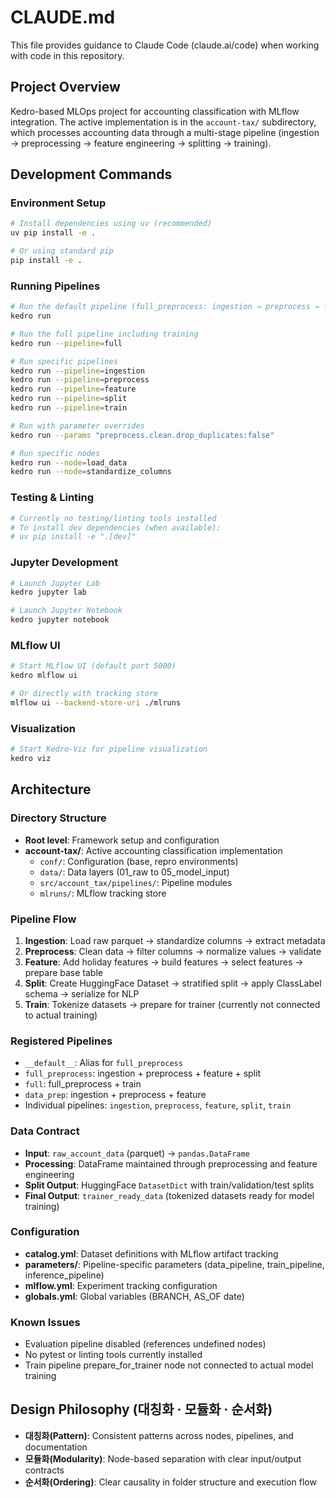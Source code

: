 # CLAUDE.md

This file provides guidance to Claude Code (claude.ai/code) when working with code in this repository.

## Project Overview

Kedro-based MLOps project for accounting classification with MLflow integration. The active implementation is in the `account-tax/` subdirectory, which processes accounting data through a multi-stage pipeline (ingestion → preprocessing → feature engineering → splitting → training).

## Development Commands

### Environment Setup
```bash
# Install dependencies using uv (recommended)
uv pip install -e .

# Or using standard pip
pip install -e .
```

### Running Pipelines
```bash
# Run the default pipeline (full_preprocess: ingestion → preprocess → feature → split)
kedro run

# Run the full pipeline including training
kedro run --pipeline=full

# Run specific pipelines
kedro run --pipeline=ingestion
kedro run --pipeline=preprocess
kedro run --pipeline=feature
kedro run --pipeline=split
kedro run --pipeline=train

# Run with parameter overrides
kedro run --params "preprocess.clean.drop_duplicates:false"

# Run specific nodes
kedro run --node=load_data
kedro run --node=standardize_columns
```

### Testing & Linting
```bash
# Currently no testing/linting tools installed
# To install dev dependencies (when available):
# uv pip install -e ".[dev]"
```

### Jupyter Development
```bash
# Launch Jupyter Lab
kedro jupyter lab

# Launch Jupyter Notebook
kedro jupyter notebook
```

### MLflow UI
```bash
# Start MLflow UI (default port 5000)
kedro mlflow ui

# Or directly with tracking store
mlflow ui --backend-store-uri ./mlruns
```

### Visualization
```bash
# Start Kedro-Viz for pipeline visualization
kedro viz
```

## Architecture

### Directory Structure
- **Root level**: Framework setup and configuration
- **account-tax/**: Active accounting classification implementation
  - `conf/`: Configuration (base, repro environments)
  - `data/`: Data layers (01_raw to 05_model_input)
  - `src/account_tax/pipelines/`: Pipeline modules
  - `mlruns/`: MLflow tracking store

### Pipeline Flow

1. **Ingestion**: Load raw parquet → standardize columns → extract metadata
2. **Preprocess**: Clean data → filter columns → normalize values → validate
3. **Feature**: Add holiday features → build features → select features → prepare base table
4. **Split**: Create HuggingFace Dataset → stratified split → apply ClassLabel schema → serialize for NLP
5. **Train**: Tokenize datasets → prepare for trainer (currently not connected to actual training)

### Registered Pipelines
- `__default__`: Alias for `full_preprocess`
- `full_preprocess`: ingestion + preprocess + feature + split
- `full`: full_preprocess + train
- `data_prep`: ingestion + preprocess + feature
- Individual pipelines: `ingestion`, `preprocess`, `feature`, `split`, `train`

### Data Contract
- **Input**: `raw_account_data` (parquet) → `pandas.DataFrame`
- **Processing**: DataFrame maintained through preprocessing and feature engineering
- **Split Output**: HuggingFace `DatasetDict` with train/validation/test splits
- **Final Output**: `trainer_ready_data` (tokenized datasets ready for model training)

### Configuration
- **catalog.yml**: Dataset definitions with MLflow artifact tracking
- **parameters/**: Pipeline-specific parameters (data_pipeline, train_pipeline, inference_pipeline)
- **mlflow.yml**: Experiment tracking configuration
- **globals.yml**: Global variables (BRANCH, AS_OF date)

### Known Issues
- Evaluation pipeline disabled (references undefined nodes)
- No pytest or linting tools currently installed
- Train pipeline prepare_for_trainer node not connected to actual model training

## Design Philosophy (대칭화 · 모듈화 · 순서화)

- **대칭화(Pattern)**: Consistent patterns across nodes, pipelines, and documentation
- **모듈화(Modularity)**: Node-based separation with clear input/output contracts
- **순서화(Ordering)**: Clear causality in folder structure and execution flow